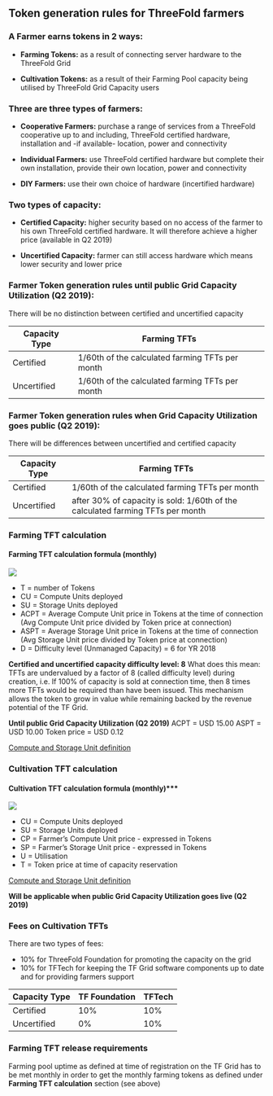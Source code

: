 ## Token generation rules for ThreeFold farmers

### A Farmer earns tokens in 2 ways:

* **Farming Tokens:** as a result of connecting server hardware to the ThreeFold Grid

* **Cultivation Tokens:** as a result of their Farming Pool capacity being utilised by ThreeFold Grid Capacity users


### Three are three types of farmers:

* **Cooperative Farmers:** purchase a range of services from a ThreeFold cooperative up to and including, ThreeFold certified hardware, installation and -if available- location, power and connectivity

* **Individual Farmers:** use ThreeFold certified hardware but complete their own installation, provide their own location, power and connectivity

* **DIY Farmers:** use their own choice of hardware (incertified hardware)


### Two types of capacity:

* **Certified Capacity:** higher security based on no access of the farmer to his own ThreeFold certified hardware. It will therefore achieve a higher price (available in Q2 2019)

* **Uncertified Capacity:** farmer can still access hardware which means lower security and lower price



### Farmer Token generation rules until public Grid Capacity Utilization (Q2 2019):

There will be no distinction between certified and uncertified capacity


|   Capacity Type    | Farming TFTs   |
| ------------------ | ---------------| 
| Certified | 1/60th of the calculated farming TFTs per month | 
| Uncertified | 1/60th of the calculated farming TFTs per month | 


### Farmer Token generation rules when Grid Capacity Utilization goes public (Q2 2019):
There will be differences between uncertified and certified capacity


|    Capacity Type   | Farming TFTs   | 
| ------------------ | ---------------| 
| Certified | 1/60th of the calculated farming TFTs per month | 
| Uncertified| after 30% of capacity is sold: 1/60th of the calculated farming TFTs per month |


### Farming TFT calculation

#### Farming TFT calculation formula (monthly)

![](https://github.com/threefoldfoundation/info_grid/blob/development/docs/concepts/images/TFT_Farming_Formula.png)

* T = number of Tokens
* CU = Compute Units deployed
* SU = Storage Units deployed
* ACPT = Average Compute Unit price in Tokens at the time of connection (Avg Compute Unit price divided by Token price at connection)
* ASPT = Average Storage Unit price in Tokens at the time of connection (Avg Storage Unit price divided by Token price at connection)
* D = Difficulty level (Unmanaged Capacity) = 6 for YR 2018

****Certified and uncertified capacity difficulty level: 8****
What does this mean: TFTs are undervalued by a factor of 8 (called difficulty level) during creation, i.e. If 100% of capacity is sold at connection time, then 8 times more TFTs would be required than have been issued. This mechanism allows the token to grow in value while remaining backed by the revenue potential of the TF Grid.

****Until public Grid Capacity Utilization (Q2 2019)****
ACPT = USD 15.00
ASPT = USD 10.00 
Token price = USD 0.12

[Compute and Storage Unit definition](https://github.com/threefoldfoundation/info_grid/blob/development/docs/concepts/cloud_units.md)


### Cultivation TFT calculation

#### Cultivation TFT calculation formula (monthly)***

![](https://github.com/threefoldfoundation/info_grid/blob/development/docs/concepts/images/TFT_Cultivation_Formula.png)

* CU = Compute Units deployed
* SU = Storage Units deployed
* CP = Farmer’s Compute Unit price - expressed in Tokens
* SP = Farmer’s Storage Unit price - expressed in Tokens
* U = Utilisation
* T = Token price at time of capacity reservation

[Compute and Storage Unit definition](https://github.com/threefoldfoundation/info_grid/blob/development/docs/concepts/cloud_units.md)

****Will be applicable when public Grid Capacity Utilization goes live (Q2 2019)****


### Fees on Cultivation TFTs

There are two types of fees:
* 10% for ThreeFold Foundation for promoting the capacity on the grid
* 10% for TFTech for keeping the TF Grid software components up to date and for providing farmers support


|    Capacity Type   | TF Foundation   | TFTech|
| ------------------ | ---------------| ------------------ |
| Certified | 10% | 10% |
| Uncertified| 0% | 10% |


### Farming TFT release requirements

Farming pool uptime as defined at time of registration on the TF Grid has to be met monthly in order to get the monthly farming tokens as defined under **Farming TFT calculation** section (see above)



